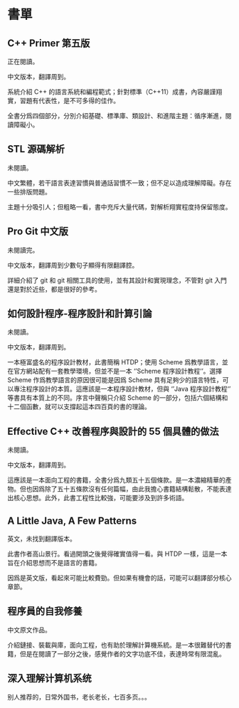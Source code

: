 # 書單

## C++ Primer 第五版

正在閱讀。

中文版本，翻譯周到。

系統介紹 C++ 的語言系統和編程範式；針對標準（C++11）成書，內容嚴謹翔實，習題有代表性，是不可多得的佳作。

全書分爲四個部分，分別介紹基礎、標準庫、類設計、和進階主題：循序漸進，閱讀障礙小。

## STL 源碼解析

未閱讀。

中文繁體，若干語言表達習慣與普通話習慣不一致；但不足以造成理解障礙。存在一些排版問題。

主題十分吸引人；但粗略一看，書中充斥大量代碼，對解析翔實程度持保留態度。

## Pro Git 中文版

未閱讀完。

中文版本，翻譯周到少數句子顯得有限翻譯腔。

詳細介紹了 git 和 git 相關工具的使用，並有其設計和實現理念，不管對 git 入門還是對於近些，都是很好的參考。

## 如何設計程序-程序設計和計算引論

未閱讀。

中文版本，翻譯周到。

一本極富盛名的程序設計教材，此書簡稱 HTDP；使用 Scheme 爲教學語言，並在官方網站配有一套教學環境，但並不是一本 ‘’Scheme 程序設計教程‘’。選擇 Scheme 作爲教學語言的原因很可能是因爲 Scheme 具有足夠少的語言特性，可以專注程序設計的本質。這應該是一本程序設計教材，但與 ‘’Java 程序設計教程‘’ 等書具有本質上的不同。序言中聲稱只介紹 Scheme 的一部分，包括六個結構和十二個函數，就可以支撐起這本四百頁的書的理論。

## Effective C++ 改善程序與設計的 55 個具體的做法

未閱讀。

中文版本，翻譯周到。

這應該是一本面向工程的書籍，全書分爲九類五十五個條款。是一本濃縮精華的產物。但也因爲除了五十五條款沒有任何篇幅，由此我擔心書籍結構鬆散，不能表達出核心思想。此外，此書工程性比較強，可能要涉及到許多術語。

## A Little Java, A Few Patterns

英文，未找到翻譯版本。

此書作者高山景行。看過開頭之後覺得確實值得一看。與 HTDP 一樣，這是一本旨在介紹思想而不是語言的書籍。

因爲是英文版，看起來可能比較費勁。但如果有機會的話，可能可以翻譯部分核心章節。

## 程序員的自我修養

中文原文作品。

介紹鏈接、裝載與庫，面向工程，也有助於理解計算機系統。是一本很難替代的書籍，但是在閱讀了一部分之後，感覺作者的文字功底不佳，表達時常有限混亂。

## 深入理解计算机系统

别人推荐的，日常外国书，老长老长，七百多页。。。
